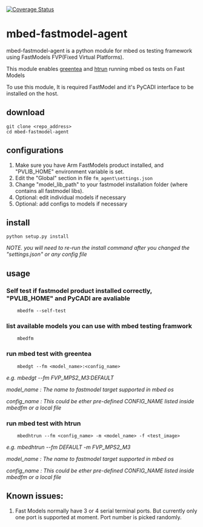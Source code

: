 [![Coverage Status](https://coveralls.io/repos/github/jamesbeyond/mbed-fastmodel-agent/badge.svg?branch=master)](https://coveralls.io/github/jamesbeyond/mbed-fastmodel-agent?branch=master)

# mbed-fastmodel-agent

mbed-fastmodel-agent is a python module for mbed os testing framework using FastModels FVP(Fixed Virtual Platforms).

This module enables [greentea](https://github.com/ARMmbed/greentea) and [htrun](https://github.com/ARMmbed/htrun) running mbed os tests on Fast Models 

To use this module, It is required FastModel and it's PyCADI interface to be installed on the host.

## download
```
git clone <repo_address>
cd mbed-fastmodel-agent
```

## configurations
1. Make sure you have Arm FastModels product installed, and "PVLIB_HOME" environment variable is set.
2. Edit the "Global" section in file `fm_agent\settings.json` 
3. Change "model_lib_path" to your fastmodel installation folder (where contains all fastmodel libs).
4. Optional: edit individual models if necessary
4. Optional: add configs to models if necessary

## install
```
python setup.py install
```
*NOTE. you will need to re-run the install command after you changed the "settings.json" or any config file*

## usage

### Self test if fastmodel product installed correctly, "PVLIB_HOME" and PyCADI are avaliable
```
    mbedfm --self-test
``` 

### list available models you can use with mbed testing framwork
```
    mbedfm
``` 

### run mbed test with greentea
```
    mbedgt --fm <model_name>:<config_name>
```    
*e.g. mbedgt --fm FVP_MPS2_M3:DEFAULT*

*model_name  : The name to fastmodel target supported in mbed os*

*config_name : This could be ether pre-defined CONFIG_NAME listed inside mbedfm or a local file*
 


### run mbed test with htrun
```
    mbedhtrun --fm <config_name> -m <model_name> -f <test_image>
``` 
*e.g. mbedhtrun --fm DEFAULT -m FVP_MPS2_M3*
   
*model_name  : The name to fastmodel target supported in mbed os*

*config_name : This could be ether pre-defined CONFIG_NAME listed inside mbedfm or a local file*

## Known issues:
1. Fast Models normally have 3 or 4 serial terminal ports. But currently only one port is supported at moment. Port number is picked randomly.